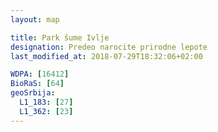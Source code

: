 ```yaml
---
layout: map

title: Park šume Ivlje
designation: Predeo narocite prirodne lepote
last_modified_at: 2018-07-29T18:32:06+02:00

WDPA: [16412]
BioRaS: [64]
geoSrbija:
  L1_183: [27]
  L1_362: [23]
---
```

